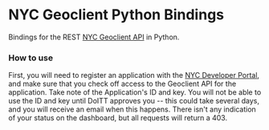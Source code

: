 # NYC Geoclient Python Bindings

Bindings for the REST [NYC Geoclient API][api] in Python.

  [api]: http://developer.cityofnewyork.us/api/geoclient-api-beta

### How to use

First, you will need to register an application with the [NYC Developer
Portal][portal], and make sure that you check off access to the Geoclient API
for the application.  Take note of the Application's ID and key.  You will not
be able to use the ID and key until DoITT approves you -- this could take
several days, and you will receive an email when this happens.  There isn't any
indication of your status on the dashboard, but all requests will return a 403.

  [portal]: https://developer.cityofnewyork.us/


